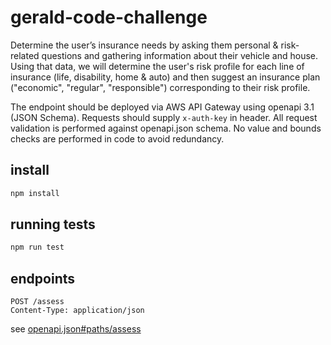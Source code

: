 # gerald-code-challenge

Determine the user’s insurance needs by asking them personal & risk-related questions and gathering information about their vehicle and house. Using that data, we will determine the user's risk profile for each line of insurance  (life, disability, home & auto) and then suggest an insurance plan ("economic", "regular", "responsible") corresponding to their risk profile.

The endpoint should be deployed via AWS API Gateway using openapi 3.1 (JSON Schema). Requests should supply `x-auth-key` in header. All request validation is performed against openapi.json schema. No value and bounds checks are performed in code to avoid redundancy.

## install
```sh
npm install
```

## running tests
```sh
npm run test
```

## endpoints
```
POST /assess
Content-Type: application/json
```
see [openapi.json#paths/assess](./openapi.json)
